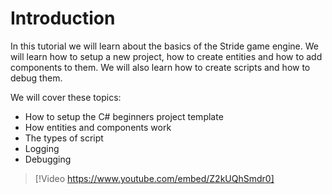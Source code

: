 # Introduction

In this tutorial we will learn about the basics of the Stride game engine. We will learn how to setup a new project, how to create entities and how to add components to them. We will also learn how to create scripts and how to debug them.

We will cover these topics:

- How to setup the C# beginners project template
- How entities and components work
- The types of script
- Logging
- Debugging

> [!Video https://www.youtube.com/embed/Z2kUQhSmdr0]